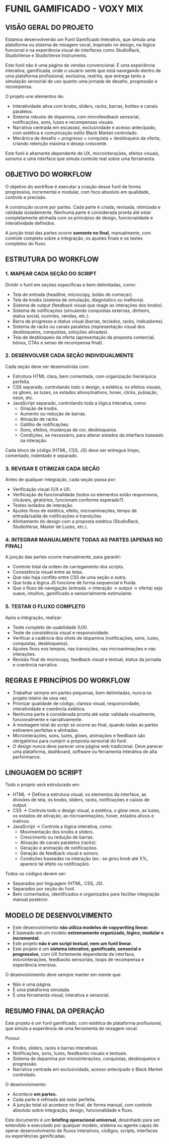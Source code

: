 # FUNIL GAMIFICADO - VOXY MIX

## VISÃO GERAL DO PROJETO

Estamos desenvolvendo um Funil Gamificado Interativo, que simula uma plataforma ou sistema de mixagem vocal, inspirado no design, na lógica funcional e na experiência visual de interfaces como StudioRack, StudioVerse e StudioVerse Instruments.

Este funil não é uma página de vendas convencional. É uma experiência interativa, gamificada, onde o usuário sente que está navegando dentro de uma plataforma profissional, exclusiva, restrita, que entrega tanto a simulação sensorial de uso quanto uma jornada de desafio, progressão e recompensa.

O projeto une elementos de:
- Interatividade ativa com knobs, sliders, racks, barras, botões e canais paralelos.
- Sistema robusto de dopamina, com microfeedback sensorial, notificações, sons, luzes e recompensas visuais.
- Narrativa centrada em escassez, exclusividade e acesso antecipado, com estética e comunicação estilo Black Market controlado.
- Mecânica de desafio + progresso + conquista + desbloqueio da oferta, criando retenção máxima e desejo crescente.

Este funil é altamente dependente de UX, microinterações, efeitos visuais, sonoros e uma interface que simula controle real sobre uma ferramenta.

## OBJETIVO DO WORKFLOW

O objetivo do workflow é executar a criação desse funil de forma progressiva, incremental e modular, com foco absoluto em qualidade, controle e precisão.

A construção ocorre por partes. Cada parte é criada, revisada, otimizada e validada isoladamente. Nenhuma parte é considerada pronta até estar completamente alinhada com os princípios de design, funcionalidade e interatividade definidos.

A junção total das partes ocorre **somente no final**, manualmente, com controle completo sobre a integração, os ajustes finais e os testes completos do fluxo.

## ESTRUTURA DO WORKFLOW

### 1. MAPEAR CADA SEÇÃO DO SCRIPT

Dividir o funil em seções específicas e bem delimitadas, como:
- Tela de entrada (headline, microcopy, botão de começar).
- Tela de knobs (sistema de simulação, diagnóstico ou melhoria).
- Sistema de output (feedback visual que reage às interações dos knobs).
- Sistema de notificações (simulando conquistas externas, dinheiro, status social, ouvintes, vendas, etc.).
- Barra de progresso e status visual (barras, teclados, racks, indicadores).
- Sistema de racks ou canais paralelos (representação visual dos desbloqueios, conquistas, soluções ativadas).
- Tela de desbloqueio da oferta (apresentação da proposta comercial, bônus, CTAs e senso de recompensa final).

### 2. DESENVOLVER CADA SEÇÃO INDIVIDUALMENTE

Cada seção deve ser desenvolvida com:
- Estrutura HTML clara, bem comentada, com organização hierárquica perfeita.
- CSS separado, controlando todo o design, a estética, os efeitos visuais, os glows, as luzes, os estados ativos/inativos, hover, clicks, pulsação, neon, etc.
- JavaScript separado, controlando toda a lógica interativa, como:
  - Giração de knobs.
  - Aumento ou redução de barras.
  - Ativação de racks.
  - Gatilho de notificações.
  - Sons, efeitos, mudanças de cor, desbloqueios.
  - Condições, se necessário, para alterar estados da interface baseado na interação.

Cada bloco de código (HTML, CSS, JS) deve ser entregue limpo, comentado, indentado e separado.

### 3. REVISAR E OTIMIZAR CADA SEÇÃO

Antes de qualquer integração, cada seção passa por:
- Verificação visual (UX e UI).
- Verificação de funcionalidade (todos os elementos estão responsivos, clicáveis, giratórios, funcionam conforme esperado?).
- Testes isolados de interação.
- Ajustes finos de estética, efeito, microanimações, tempo de entrada/saída de notificações e transições.
- Alinhamento do design com a proposta estética (StudioRack, StudioVerse, Master de Luzes, etc.).

### 4. INTEGRAR MANUALMENTE TODAS AS PARTES (APENAS NO FINAL)

A junção das partes ocorre manualmente, para garantir:
- Controle total da ordem de carregamento dos scripts.
- Consistência visual entre as telas.
- Que não haja conflito entre CSS de uma seção e outra.
- Que toda a lógica JS funcione de forma sequencial e fluida.
- Que o fluxo de navegação (entrada → interação → output → oferta) seja suave, intuitivo, gamificado e sensorialmente estimulante.

### 5. TESTAR O FLUXO COMPLETO

Após a integração, realizar:
- Teste completo de usabilidade (UX).
- Teste de consistência visual e responsividade.
- Verificar a cadência dos shots de dopamina (notificações, sons, luzes, conquistas, desbloqueios).
- Ajustes finos nos tempos, nas transições, nas microanimações e nas interações.
- Revisão final de microcopy, feedback visual e textual, status da jornada e coerência narrativa.

## REGRAS E PRINCÍPIOS DO WORKFLOW

- Trabalhar sempre em partes pequenas, bem delimitadas, nunca no projeto inteiro de uma vez.
- Priorizar qualidade de código, clareza visual, responsividade, interatividade e coerência estética.
- Nenhuma parte é considerada pronta até estar validada visualmente, funcionalmente e narrativamente.
- A montagem total do script só ocorre ao final, quando todas as partes estiverem perfeitas e alinhadas.
- Microinterações, sons, luzes, glows, animações e feedback são obrigatórios para cumprir a proposta sensorial do funil.
- O design nunca deve parecer uma página web tradicional. Deve parecer uma plataforma, dashboard, software ou ferramenta interativa de alta performance.

## LINGUAGEM DO SCRIPT

Todo o projeto será estruturado em:
- HTML → Define a estrutura visual, os elementos da interface, as divisões de tela, os knobs, sliders, racks, notificações e caixas de output.
- CSS → Controla todo o design visual, a estética, o glow neon, as luzes, os estados de ativação, as microanimações, hover, estados ativos e inativos.
- JavaScript → Controla a lógica interativa, como:
  - Movimentação dos knobs e sliders.
  - Crescimento ou redução de barras.
  - Ativação de canais paralelos (racks).
  - Geração e animação de notificações.
  - Geração de feedback visual e sonoro.
  - Condições baseadas na interação (ex.: se girou knob até X%, aparece tal efeito ou notificação).

Todos os códigos devem ser:
- Separados por linguagem (HTML, CSS, JS).
- Separados por seção do funil.
- Bem comentados, identificados e organizados para facilitar integração manual posterior.

## MODELO DE DESENVOLVIMENTO

- Este desenvolvimento **não utiliza modelos de copywriting linear.**  
- É baseado em um modelo **extremamente organizado, lógico, modular e incremental.**  
- Este projeto **não é um script textual, nem um funil linear.**  
- Este projeto é um **sistema interativo, gamificado, sensorial e progressivo**, com UX fortemente dependente de interface, microinterações, feedbacks sensoriais, loops de recompensa e experiência imersiva.

O desenvolvimento deve sempre manter em mente que:
- Não é uma página.  
- É uma plataforma simulada.  
- É uma ferramenta visual, interativa e sensorial.  

## RESUMO FINAL DA OPERAÇÃO

Este projeto é um funil gamificado, com estética de plataforma profissional, que simula a experiência de uma ferramenta de mixagem vocal.  

Possui:
- Knobs, sliders, racks e barras interativas.
- Notificações, sons, luzes, feedbacks visuais e textuais.
- Sistema de dopamina por microinterações, conquistas, desbloqueios e progressão.
- Narrativa centrada em exclusividade, acesso antecipado e Black Market controlado.

O desenvolvimento:
- Acontece **em partes.**
- Cada parte é refinada até estar perfeita.
- A junção total só acontece no final, de forma manual, com controle absoluto sobre integração, design, funcionalidade e fluxo.

Este documento é um **briefing operacional universal**, desenhado para ser entendido e executado por qualquer modelo, sistema ou agente capaz de operar desenvolvimento de fluxos interativos, códigos, scripts, interfaces ou experiências gamificadas.
